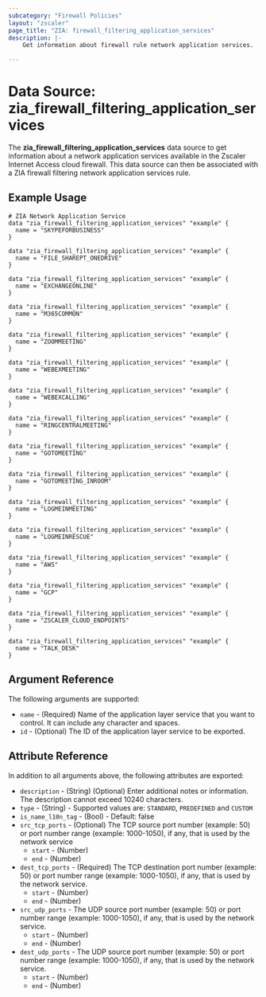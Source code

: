 ```yaml
---
subcategory: "Firewall Policies"
layout: "zscaler"
page_title: "ZIA: firewall_filtering_application_services"
description: |-
    Get information about firewall rule network application services.

---
```


# Data Source: zia_firewall_filtering_application_services

The **zia_firewall_filtering_application_services** data source to get information about a network application services available in the Zscaler Internet Access cloud firewall. This data source can then be associated with a ZIA firewall filtering network application services rule.

## Example Usage

```hcl
# ZIA Network Application Service
data "zia_firewall_filtering_application_services" "example" {
  name = "SKYPEFORBUSINESS"
}

data "zia_firewall_filtering_application_services" "example" {
  name = "FILE_SHAREPT_ONEDRIVE"
}

data "zia_firewall_filtering_application_services" "example" {
  name = "EXCHANGEONLINE"
}

data "zia_firewall_filtering_application_services" "example" {
  name = "M365COMMON"
}

data "zia_firewall_filtering_application_services" "example" {
  name = "ZOOMMEETING"
}

data "zia_firewall_filtering_application_services" "example" {
  name = "WEBEXMEETING"
}

data "zia_firewall_filtering_application_services" "example" {
  name = "WEBEXCALLING"
}

data "zia_firewall_filtering_application_services" "example" {
  name = "RINGCENTRALMEETING"
}

data "zia_firewall_filtering_application_services" "example" {
  name = "GOTOMEETING"
}

data "zia_firewall_filtering_application_services" "example" {
  name = "GOTOMEETING_INROOM"
}

data "zia_firewall_filtering_application_services" "example" {
  name = "LOGMEINMEETING"
}

data "zia_firewall_filtering_application_services" "example" {
  name = "LOGMEINRESCUE"
}

data "zia_firewall_filtering_application_services" "example" {
  name = "AWS"
}

data "zia_firewall_filtering_application_services" "example" {
  name = "GCP"
}

data "zia_firewall_filtering_application_services" "example" {
  name = "ZSCALER_CLOUD_ENDPOINTS"
}

data "zia_firewall_filtering_application_services" "example" {
  name = "TALK_DESK"
}
```

## Argument Reference

The following arguments are supported:

* `name` - (Required) Name of the application layer service that you want to control. It can include any character and spaces.
* `id` - (Optional) The ID of the application layer service to be exported.

## Attribute Reference

In addition to all arguments above, the following attributes are exported:

* `description` - (String) (Optional) Enter additional notes or information. The description cannot exceed 10240 characters.
* `type` - (String) - Supported values are: `STANDARD`, `PREDEFINED` and `CUSTOM`
* `is_name_l10n_tag` - (Bool) - Default: false
* `src_tcp_ports` - (Optional) The TCP source port number (example: 50) or port number range (example: 1000-1050), if any, that is used by the network service
  * `start` - (Number)
  * `end` - (Number)
* `dest_tcp_ports` - (Required) The TCP destination port number (example: 50) or port number range (example: 1000-1050), if any, that is used by the network service.
  * `start` - (Number)
  * `end` - (Number)
* `src_udp_ports` - The UDP source port number (example: 50) or port number range (example: 1000-1050), if any, that is used by the network service.
  * `start` - (Number)
  * `end` - (Number)
* `dest_udp_ports` - The UDP source port number (example: 50) or port number range (example: 1000-1050), if any, that is used by the network service.
  * `start` - (Number)
  * `end` - (Number)
